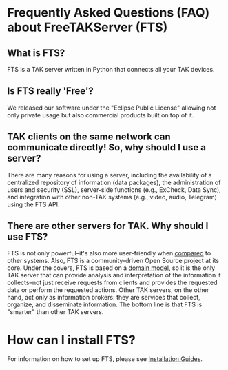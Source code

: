 # Frequently Asked Questions (FAQ) about FreeTAKServer (FTS)

## What is FTS?
FTS is a TAK server written in Python that connects all your TAK devices.

## Is FTS really 'Free'?
We released our software under the "Eclipse Public License" allowing not only private usage but also commercial products built on top of it.

## TAK clients on the same network can communicate directly! So, why should I use a server?
There are many reasons for using a server, including the availability of a centralized repository of information (data packages), the administration of users and security (SSL), server-side functions (e.g., ExCheck, Data Sync), and integration with other non-TAK systems (e.g., video, audio, Telegram) using the FTS API.

## There are other servers for TAK. Why should I use FTS?
FTS is not only powerful–it's also more user-friendly when [compared](FeaturesCompared.md) to other systems.
Also, FTS is a community-driven Open Source project at its core.
Under the covers, FTS is based on a [domain model](architecture/COTDomain.md),
so it is the only TAK server that can provide analysis and interpretation
of the information it collects–not just receive requests from clients
and provides the requested data or perform the requested actions.
Other TAK servers, on the other hand, act only as information brokers:
they are services that collect, organize, and disseminate information.
The bottom line is that FTS is "smarter" than other TAK servers.

# How can I install FTS?
For information on how to set up FTS, please see [Installation Guides](../Installation).
